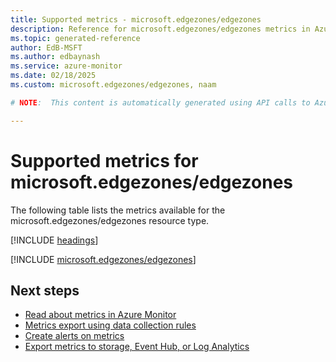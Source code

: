 ```yaml
---
title: Supported metrics - microsoft.edgezones/edgezones
description: Reference for microsoft.edgezones/edgezones metrics in Azure Monitor.
ms.topic: generated-reference
author: EdB-MSFT
ms.author: edbaynash
ms.service: azure-monitor
ms.date: 02/18/2025
ms.custom: microsoft.edgezones/edgezones, naam

# NOTE:  This content is automatically generated using API calls to Azure. Any edits made on these files will be overwritten in the next run of the script. 

---
```


  
# Supported metrics for microsoft.edgezones/edgezones
  
The following table lists the metrics available for the microsoft.edgezones/edgezones resource type.  
  
  
[!INCLUDE [headings](~/reusable-content/ce-skilling/azure/includes/azure-monitor/reference/metrics/metrics-headings.md)]  
  
 

[!INCLUDE [microsoft.edgezones/edgezones](~/reusable-content/ce-skilling/azure/includes/azure-monitor/reference/metrics/microsoft-edgezones-edgezones-metrics-include.md)]  



## Next steps

- [Read about metrics in Azure Monitor](/azure/azure-monitor/data-platform)
- [Metrics export using data collection rules](/azure/azure-monitor/essentials/data-collection-metrics)
- [Create alerts on metrics](/azure/azure-monitor/alerts/alerts-overview)
- [Export metrics to storage, Event Hub, or Log Analytics](/azure/azure-monitor/essentials/platform-logs-overview)
